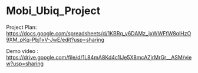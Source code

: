# Mobi_Ubiq_Project
Project Plan: https://docs.google.com/spreadsheets/d/1KBRq_y6DAMz_jxWWFfW8qlHzO9XM_pKq-Pbj1xV-JwE/edit?usp=sharing

Demo video : https://drive.google.com/file/d/1L84mA8Kd4c1lJe5X8mcAZjrMrGr__ASM/view?usp=sharing
